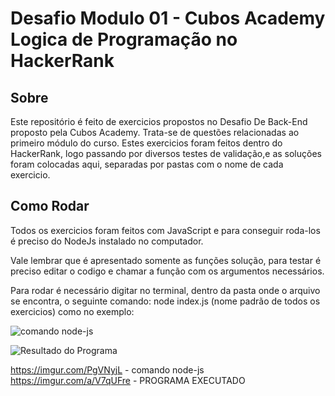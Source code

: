 # Desafio Modulo 01 - Cubos Academy Logica de Programação no HackerRank

## Sobre

Este repositório é feito de exercicios propostos no Desafio De Back-End proposto pela Cubos Academy. Trata-se de questões relacionadas ao primeiro módulo do curso.
Estes exercicios foram feitos dentro do HackerRank, logo passando por diversos testes de validação,e as soluções foram colocadas aqui, separadas por pastas com o nome de cada exercicio.

## Como Rodar

Todos os exercicios foram feitos com JavaScript e para conseguir roda-los é preciso do NodeJs instalado no computador.

Vale lembrar que é apresentado somente as funções solução, para testar é preciso editar o codigo e chamar a função com os argumentos necessários.

Para rodar é necessário digitar no terminal, dentro da pasta onde o arquivo se encontra, o seguinte comando: node index.js (nome padrão de todos os exercicios) como no exemplo:

![comando node-js](https://imgur.com/PgVNyjL)

![Resultado do Programa](https://imgur.com/a/V7qUFre)

https://imgur.com/PgVNyjL - comando node-js
https://imgur.com/a/V7qUFre - PROGRAMA EXECUTADO
